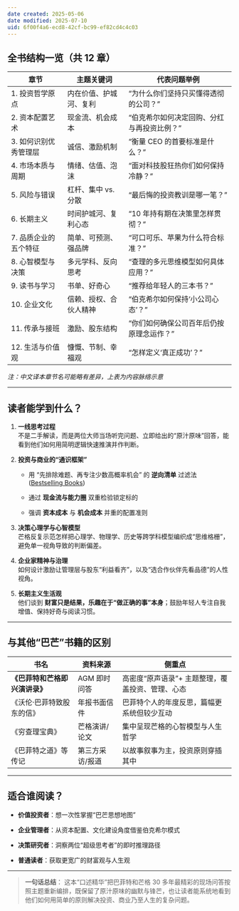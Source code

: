 ```yaml
---
date created: 2025-05-06
date modified: 2025-07-10
uid: 6f00f4a6-ecd8-42cf-bc99-ef82cd4c4c03
---
```

## 全书结构一览（共 12 章）

|章节|主题关键词|代表问题举例|
|---|---|---|
|1. 投资哲学原点|内在价值、护城河、复利|“为什么你们坚持只买懂得透彻的公司？”|
|2. 资本配置艺术|现金流、机会成本|“伯克希尔如何决定回购、分红与再投资比例？”|
|3. 如何识别优秀管理层|诚信、激励机制|“衡量 CEO 的首要标准是什么？”|
|4. 市场本质与周期|情绪、估值、泡沫|“面对科技股狂热你们如何保持冷静？”|
|5. 风险与错误|杠杆、集中 vs. 分散|“最后悔的投资教训是哪一笔？”|
|6. 长期主义|时间护城河、复利心态|“10 年持有期在决策里怎样贯彻？”|
|7. 品质企业的五个特征|简单、可预测、强品牌|“可口可乐、苹果为什么符合标准？”|
|8. 心智模型与决策|多元学科、反向思考|“查理的多元思维模型如何具体应用？”|
|9. 读书与学习|书单、好奇心|“推荐给年轻人的三本书？”|
|10. 企业文化|信赖、授权、合伙人精神|“伯克希尔如何保持‘小公司心态’？”|
|11. 传承与接班|激励、股东结构|“你们如何确保公司百年后仍按原理念运作？”|
|12. 生活与价值观|慷慨、节制、幸福观|“怎样定义‘真正成功’？”|

_注：中文译本章节名可能略有差异，上表为内容脉络示意_

---

## 读者能学到什么？

1. **一线思考过程**  
    不是二手解读，而是两位大师当场听完问题、立即给出的“原汁原味”回答，能看到他们如何用简明逻辑快速推演并作判断。
    
2. **投资与商业的“通识框架”**
    
    - 用 “先排除难题、再专注少数高概率机会” 的 **逆向清单** 过滤法 ([Bestselling Books](https://www.panmacmillan.com/authors/alex-w-morris/buffett-and-munger-unscripted/9781804091418 "Buffett and Munger Unscripted by Alex W. Morris - Pan Macmillan"))
        
    - 通过 **现金流与能力圈** 双重检验锁定标的
        
    - 强调 **资本成本** 与 **机会成本** 并重的配置准则
        
3. **决策心理学与心智模型**  
    芒格反复示范怎样把心理学、物理学、历史等跨学科模型编织成“思维格栅”，避免单一视角导致的判断偏差。
    
4. **企业家精神与治理**  
    如何设计激励让管理层与股东“利益看齐”，以及“选合作伙伴先看品德”的人性视角。
    
5. **长期主义生活观**  
    他们谈到 **财富只是结果，乐趣在于“做正确的事”本身**；鼓励年轻人专注自我增值、保持好奇与阅读习惯。
    

---

## 与其他“巴芒”书籍的区别

|书名|资料来源|侧重点|
|---|---|---|
|**《巴菲特和芒格即兴演讲录》**|AGM 即时问答|高密度“原声语录”+ 主题整理，覆盖投资、管理、心态|
|《沃伦·巴菲特致股东的信》|年报书面信件|巴菲特个人的年度反思，篇幅更系统但较少互动|
|《穷查理宝典》|芒格演讲/论文|集中呈现芒格的心智模型与人生哲学|
|《巴菲特之道》等传记|第三方采访/报道|以故事叙事为主，投资原则穿插其中|

---

## 适合谁阅读？

- **价值投资者**：想一次性掌握“巴芒思想地图”
    
- **企业管理者**：从资本配置、文化建设角度借鉴伯克希尔模式
    
- **决策研究者**：洞察两位“超级思考者”的即时推理路径
    
- **普通读者**：获取更宽广的财富观与人生观
    

---

> **一句话总结**：
> 这本“口述精华”把巴菲特和芒格 30 多年最精彩的现场问答按照主题重新编排，既保留了原汁原味的幽默与锋芒，也让读者能系统地看到他们如何用简单的原则解决投资、商业乃至人生的复杂问题。
